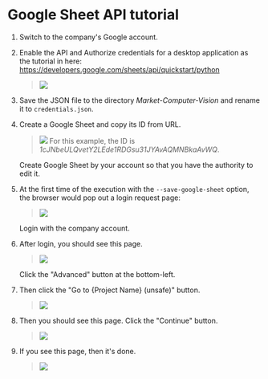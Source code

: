 # Google Sheet API tutorial
1. Switch to the company's Google account.

2. Enable the API and Authorize credentials for a desktop application as the tutorial in here:
   https://developers.google.com/sheets/api/quickstart/python
   > ![](https://i.imgur.com/43YFmQf.png)

3. Save the JSON file to the directory *Market-Computer-Vision* and rename it to `credentials.json`.

4. Create a Google Sheet and copy its ID from URL.
   > ![](https://i.imgur.com/Zon728X.png)
   > For this example, the ID is *1cJNbeULQvetY2LEde1RDGsu31JYAvAQMNBkaAvWQ*.
   
   Create Google Sheet by your account so that you have the authority to edit it.

5. At the first time of the execution with the `--save-google-sheet` option, the browser would pop out a login request page:
   > ![](https://i.imgur.com/TioEKmd.png)

   Login with the company account.
   
6. After login, you should see this page.
   > ![](https://i.imgur.com/nt5ALPA.png)

   Click the "Advanced" button at the bottom-left.
   
7. Then click the "Go to {Project Name} (unsafe)" button.
   > ![](https://i.imgur.com/fMFiV0f.png)

8. Then you should see this page. Click the "Continue" button.
   > ![](https://i.imgur.com/Kt0FoEk.png)

9. If you see this page, then it's done.
   > ![](https://i.imgur.com/7a9xYFw.png)
